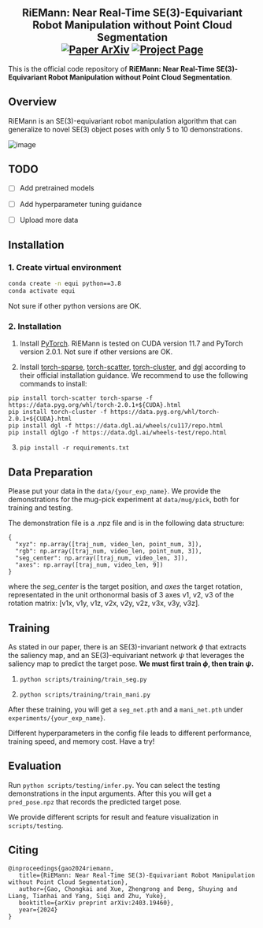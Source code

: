 <h2 align="center">
  <b>RiEMann: Near Real-Time SE(3)-Equivariant Robot Manipulation without Point Cloud Segmentation</b>

<div align="center">
    <a href="https://arxiv.org/abs/2403.19460" target="_blank">
    <img src="https://img.shields.io/badge/Paper-arXiv-green" alt="Paper ArXiv"></a>
    <a href="https://riemann-web.github.io/" target="_blank">
    <img src="https://img.shields.io/badge/Page-RiEMann-blue" alt="Project Page"/></a>
</div>
</h2>

This is the official code repository of **RiEMann: Near Real-Time SE(3)-Equivariant Robot Manipulation without Point Cloud Segmentation**.

<!-- For more information, please visit our [**project page**](). -->

## Overview

RiEMann is an SE(3)-equivariant robot manipulation algorithm that can generalize to novel SE(3) object poses with only 5 to 10 demonstrations.

![image](imgs/web_teaser.gif)

## TODO
-[ ] Add pretrained models

-[ ] Add hyperparameter tuning guidance

-[ ] Upload more data

## Installation

### 1. Create virtual environment
```bash
conda create -n equi python==3.8
conda activate equi
```

Not sure if other python versions are OK.

### 2. Installation

1. Install [PyTorch](https://pytorch.org/). RiEMann is tested on CUDA version 11.7 and PyTorch version 2.0.1. Not sure if other versions are OK.

2. Install [torch-sparse](https://github.com/rusty1s/pytorch_sparse), [torch-scatter](https://github.com/rusty1s/pytorch_scatter), [torch-cluster](https://github.com/rusty1s/pytorch_cluster), and [dgl](https://www.dgl.ai/pages/start.html) according to their official installation guidance. We recommend to use the following commands to install:
```
pip install torch-scatter torch-sparse -f https://data.pyg.org/whl/torch-2.0.1+${CUDA}.html
pip install torch-cluster -f https://data.pyg.org/whl/torch-2.0.1+${CUDA}.html
pip install dgl -f https://data.dgl.ai/wheels/cu117/repo.html
pip install dglgo -f https://data.dgl.ai/wheels-test/repo.html
```

3. ```pip install -r requirements.txt```

## Data Preparation

Please put your data in the `data/{your_exp_name}`. We provide the demonstrations for the mug-pick experiment at `data/mug/pick`, both for training and testing.

The demonstration file is a .npz file and is in the following data structure:
```
{
  "xyz": np.array([traj_num, video_len, point_num, 3]),
  "rgb": np.array([traj_num, video_len, point_num, 3]),
  "seg_center": np.array([traj_num, video_len, 3]), 
  "axes": np.array([traj_num, video_len, 9])
}
```
where the *seg_center* is the target position, and *axes* the target rotation, representated in the unit orthonormal basis of 3 axes v1, v2, v3 of the rotation matrix: [v1x, v1y, v1z, v2x, v2y, v2z, v3x, v3y, v3z].

## Training

As stated in our paper, there is an SE(3)-invariant network $\phi$ that extracts the saliency map, and an SE(3)-equivariant network $\psi$ that leverages the saliency map to predict the target pose. **We must first train $\phi$, then train $\psi$.**

1. `python scripts/training/train_seg.py`

2. `python scripts/training/train_mani.py`

After these training, you will get a `seg_net.pth` and a `mani_net.pth` under `experiments/{your_exp_name}`.

Different hyperparameters in the config file leads to different performance, training speed, and memory cost. Have a try!

## Evaluation

Run `python scripts/testing/infer.py`. You can select the testing demonstrations in the input arguments. After this you will get a `pred_pose.npz` that records the predicted target pose.

We provide different scripts for result and feature visualization in `scripts/testing`.

## Citing
```
@inproceedings{gao2024riemann,
   title={RiEMann: Near Real-Time SE(3)-Equivariant Robot Manipulation without Point Cloud Segmentation},
   author={Gao, Chongkai and Xue, Zhengrong and Deng, Shuying and Liang, Tianhai and Yang, Siqi and Zhu, Yuke},
   booktitle={arXiv preprint arXiv:2403.19460},
   year={2024}
}
```